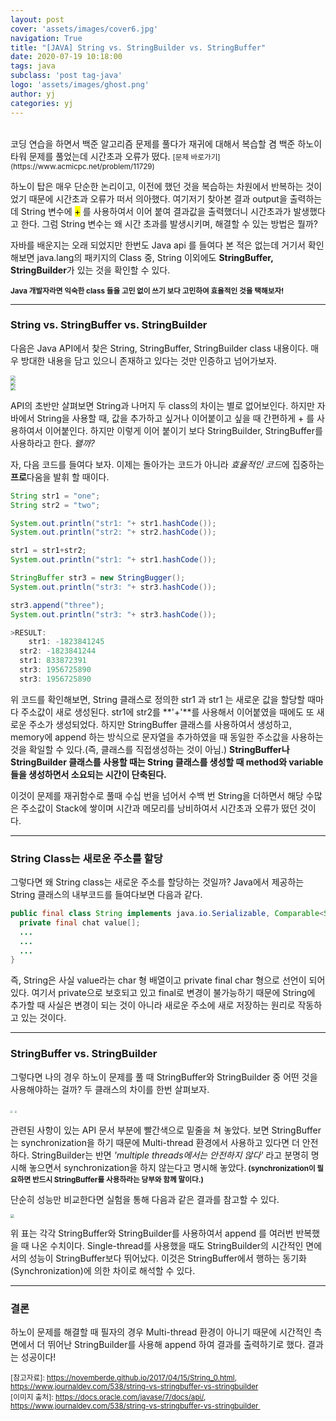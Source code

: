 ```yaml
---
layout: post
cover: 'assets/images/cover6.jpg'
navigation: True
title: "[JAVA] String vs. StringBuilder vs. StringBuffer" 
date: 2020-07-19 10:18:00
tags: java
subclass: 'post tag-java'
logo: 'assets/images/ghost.png'
author: yj
categories: yj
---
```


<br>
코딩 연습을 하면서 백준 알고리즘 문제를 풀다가 재귀에 대해서 복습할 겸 백준 하노이 타워 문제를 풀었는데 시간초과 오류가 떴다. <small> [문제 바로가기](https://www.acmicpc.net/problem/11729) </small> 

하노이 탑은 매우 단순한 논리이고, 이전에 했던 것을 복습하는 차원에서 반복하는 것이었기 때문에 시간초과 오류가  떠서 의아했다. 여기저기 찾아본 결과 output을 출력하는데 String 변수에 <mark>+</mark> 를 사용하여서 이어 붙여 결과값을 출력했더니 시간초과가 발생했다고 한다. 그럼 String 변수는 왜 시간 초과를 발생시키며, 해결할 수 있는 방법은 뭘까? 

자바를 배운지는 오래 되었지만 한번도 Java api 를 들여다 본 적은 없는데 거기서 확인해보면 java.lang의 패키지의 Class 중, String 이외에도 **StringBuffer, StringBuilder**가 있는 것을 확인할 수 있다. 

**<small>Java 개발자라면 익숙한 class 들을 고민 없이 쓰기 보다 고민하여 효율적인 것을 택해보자!</small>**



---



### String vs. StringBuffer vs. StringBuilder 

다음은 Java API에서 찾은 String, StringBuffer, StringBuilder class 내용이다. 매우 방대한 내용을 담고 있으니 존재하고 있다는 것만 인증하고 넘어가보자. 

<img src="https://user-images.githubusercontent.com/63405904/113874297-9dc7e300-97f0-11eb-9525-8538f6c91ff5.png" style="zoom:50%;" />



<br>

<img src="https://user-images.githubusercontent.com/63405904/113874434-c18b2900-97f0-11eb-9d64-d2a9910dea23.png" style="zoom:50%;" />



<br>

<img src="https://user-images.githubusercontent.com/63405904/113874481-ccde5480-97f0-11eb-9546-d366c2923b2e.png" style="zoom:50%;" />



API의 초반만 살펴보면 String과 나머지 두 class의 차이는 별로 없어보인다. 하지만 자바에서 String을 사용할 때, 값을 추가하고 싶거나 이어붙이고 싶을 때 간편하게 + 를 사용하여서 이어붙인다. 하지만 이렇게 이어 붙이기 보다 StringBuilder, StringBuffer를 사용하라고 한다. *왤까?* 



자, 다음 코드를 들여다 보자. 이제는 돌아가는 코드가 아니라 *효율적인 코드*에 집중하는 **프로**다움을 발휘 할 때이다. 

```java
String str1 = "one";
String str2 = "two";

System.out.println("str1: "+ str1.hashCode());
System.out.println("str2: "+ str2.hashCode());

str1 = str1+str2;
System.out.println("str1: "+ str1.hashCode());

StringBuffer str3 = new StringBugger();
System.out.println("str3: "+ str3.hashCode());

str3.append("three");
System.out.println("str3: "+ str3.hashCode());

>RESULT:
	str1: -1823841245
  str2: -1823841244
  str1: 833872391
  str3: 1956725890
  str3: 1956725890

```



위 코드를 확인해보면, String 클래스로 정의한 str1 과 str1 는 새로운 값을 할당할 때마다 주소값이 새로 생성된다. str1에 str2를 **'+'**를 사용해서 이어붙였을 때에도 또 새로운 주소가 생성되었다. 하지만 StringBuffer 클래스를 사용하여서 생성하고, memory에 append 하는 방식으로 문자열을 추가하였을 때 동일한 주소값을 사용하는 것을 확일할 수 있다.(즉, 클래스를 직접생성하는 것이 아님.) **StringBuffer나 StringBuilder 클래스를 사용할 때는 String 클래스를 생성할 때 method와 variable들을 생성하면서 소요되는 시간이 단축된다.** 

이것이 문제를 재귀함수로 풀때 수십 번을 넘어서 수백 번 String을 더하면서 해당 수많은 주소값이 Stack에 쌓이며 시간과 메모리를 낭비하여서 시간초과 오류가 떴던 것이다. 



---



### String Class는 새로운 주소를 할당

그렇다면 왜 String class는 새로운 주소를 할당하는 것일까? Java에서 제공하는 String 클래스의 내부코드를 들여다보면 다음과 같다. 

```java
public final class String implements java.io.Serializable, Comparable<String>, CharSequence {
  private final chat value[]; 
  ...
  ...
  ...
}
```



즉, String은 사실 value라는 char 형 배열이고 private final char 형으로 선언이 되어 있다. 여기서 private으로 보호되고 있고 final로 변경이 불가능하기 때문에 String에 추가할 때 사실은 변경이 되는 것이 아니라 새로운 주소에 새로 저장하는 원리로 작동하고 있는 것이다. 



---



### StringBuffer vs. StringBuilder

그렇다면 나의 경우 하노이 문제를 풀 때 StringBuffer와 StringBuilder 중 어떤 것을 사용해야하는 걸까? 두 클래스의 차이를 한번 살펴보자. 



<img src="https://user-images.githubusercontent.com/63405904/113874560-e4b5d880-97f0-11eb-9128-09b7516f2a48.png" style="zoom:20%;" />



<img src="https://user-images.githubusercontent.com/63405904/113874646-f9926c00-97f0-11eb-8db4-143c02f89102.png" style="zoom:20%;" />



관련된 사항이 있는 API 문서 부분에 빨간색으로 밑줄을 쳐 놓았다. 보면 StringBuffer는 synchronization을 하기 때문에 Multi-thread 환경에서 사용하고 있다면 더 안전하다. StringBuilder는 반면 *'multiple threads에서는 안전하지 않다'* 라고 분명히 명시해 놓으면서 synchronization을 하지 않는다고  명시해 놓았다.**<small> (synchronization이 필요하면 반드시 StringBuffer를 사용하라는 당부와 함께 말이다.) </small>** 

단순히 성능만 비교한다면 실험을 통해 다음과 같은 결과를 참고할 수 있다. 

<img src="https://user-images.githubusercontent.com/63405904/113874722-0c0ca580-97f1-11eb-9e31-3509d138eef9.png" style="zoom:40%;" />



위 표는 각각 StringBuffer와 StringBuilder를 사용하여서 append 를 여러번 반복했을 때 나온 수치이다. Single-thread를 사용했을 때도 StringBuilder의 시간적인 면에서의 성능이 StringBuffer보다 뛰어났다. 이것은 StringBuffer에서 행하는 동기화(Synchronization)에 의한 차이로 해석할 수 있다. 

---



### 결론

하노이 문제를 해결할 때 필자의 경우 Multi-thread 환경이 아니기 때문에 시간적인 측면에서 더 뛰어난 StringBuilder를 사용해 append 하여 결과를 출력하기로 했다. 결과는 성공이다! 

















<small>[참고자료]: https://novemberde.github.io/2017/04/15/String_0.html, https://www.journaldev.com/538/string-vs-stringbuffer-vs-stringbuilder </small><br><small>[이미지 출처]: https://docs.oracle.com/javase/7/docs/api/, https://www.journaldev.com/538/string-vs-stringbuffer-vs-stringbuilder </small>

